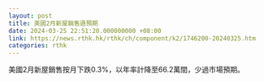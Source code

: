 ```yaml
---
layout: post
title: 美國2月新屋銷售遜預期
date: 2024-03-25 22:51:20.000000000 +08:00
link: https://news.rthk.hk/rthk/ch/component/k2/1746200-20240325.htm
categories: rthk
---
```


美國2月新屋銷售按月下跌0.3%，以年率計降至66.2萬間，少過市場預期。
